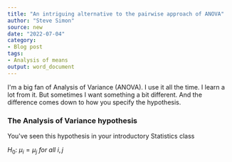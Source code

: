 ```yaml
---
title: "An intriguing alternative to the pairwise approach of ANOVA"
author: "Steve Simon"
source: new
date: "2022-07-04"
category: 
- Blog post
tags:
- Analysis of means
output: word_document
---
```


I'm a big fan of Analysis of Variance (ANOVA). I use it all the time. I learn a lot from it. But sometimes I want something a bit different. And the difference comes down to how you specify the hypothesis.

### The Analysis of Variance hypothesis

You've seen this hypothesis in your introductory Statistics class

$H_0:\ \mu_i=\mu_j\ for\ all\ i,j$

